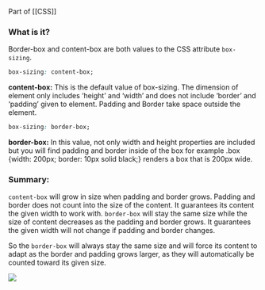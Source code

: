Part of [[CSS]]
### What is it?
Border-box and content-box are both values to the CSS attribute `box-sizing`. 

```css
box-sizing: content-box;
```

**content-box:** This is the default value of box-sizing. The dimension of element only includes ‘height’ and ‘width’ and does not include ‘border’ and ‘padding’ given to element. Padding and Border take space outside the element.

```css
box-sizing: border-box;
```

**border-box:** In this value, not only width and height properties are included but you will find padding and border inside of the box for example .box {width: 200px; border: 10px solid black;} renders a box that is 200px wide.

### Summary:
`content-box` will grow in size when padding and border grows. Padding and border does not count into the size of the content. It guarantees its content the given width to work with.
`border-box` will stay the same size while the size of content decreases as the padding and border grows. It guarantees the given width will not change if padding and border changes.

So the `border-box` will always stay the same size and will force its content to adapt as the border and padding grows larger, as they will automatically be counted toward its given size.

![](https://i.gyazo.com/b7496db428fa3b209b0f45871290fada.png)